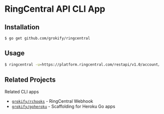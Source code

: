 # RingCentral API CLI App

## Installation

```
$ go get github.com/grokify/ringcentral
```

## Usage

```bash
$ ringcentral -u=https://platform.ringcentral.com/restapi/v1.0/account/~/extension/~
```

## Related Projects

Related CLI apps

* [`grokify/rchooks`](https://github.com/grokify/rchooks) - RingCentral Webhook
* [`grokify/goheroku`](https://github.com/grokify/goheroku) - Scaffolding for Heroku Go apps